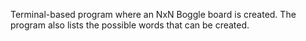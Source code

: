Terminal-based program where an NxN Boggle board is created. The program also lists the possible words that can be created.
